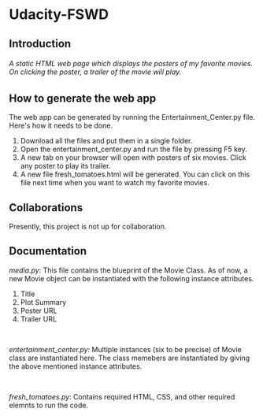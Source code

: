 # Udacity-FSWD
## Introduction
###### A static HTML web page which displays the posters of my favorite movies. On clicking the poster, a trailer of the movie will play.
## How to generate the web app
The web app can be generated by running the Entertainment_Center.py file. Here's how it needs to be done.
1. Download all the files and put them in a single folder.         
2. Open the  entertainment_center.py and run the file by pressing F5 key.    
3. A new tab on your browser will open with posters of six movies. Click any poster to play its trailer.      
4. A new file fresh_tomatoes.html will be generated. You can click on this file next time when you want to watch my favorite movies.

## Collaborations
Presently, this project is not up for collaboration.

## Documentation
*media.py*: This file contains the blueprint of the Movie Class. As of now, a new Movie object can be instantiated with the following instance attributes.
1. Title
2. Plot Summary
3. Poster URL
4. Trailer URL   

<br>

*entertainment_center.py*: Multiple instances (six to be precise) of Movie class are instantiated here. The class memebers are instantiated by giving the above mentioned instance attributes.

<br>

*fresh_tomatoes.py*: Contains required HTML, CSS, and other required elemnts to run the code.

